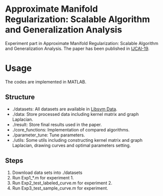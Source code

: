 # Approximate Manifold Regularization: Scalable Algorithm and Generalization Analysis
Experiment part in Approximate Manifold Regularization: Scalable Algorithm and Generalization Analysis.
The paper has been published in [IJCAI-19](https://www.ijcai.org/proceedings/2019/0400.pdf).

# Usage
The codes are implemented in MATLAB.
## Structure
- ./datasets: All datasets are available in [Libsvm Data](https://www.csie.ntu.edu.tw/~cjlin/libsvmtools/datasets/).
- ./data: Store processed data including kernel matrix and graph Laplacian.
- ./result: Store final results used in the paper.
- ./core_functions: Implementation of compared algorithms.
- ./parameter_tune: Tune parameters.
- ./utils: Some utils including constructing kernel matrix and graph Laplacian, drawing curves and optimal parameters setting.
## Steps
1. Download data sets into ./datasets
2. Run Exp1_*.m for experiment 1.
3. Run Exp2_test_labeled_curve.m for experiment 2.
4. Run Exp3_test_sample_curve.m for experiment.